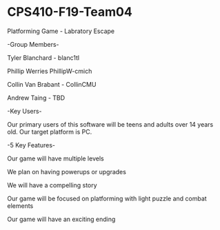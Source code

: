 # CPS410-F19-Team04
Platforming Game - Labratory Escape

-Group Members-

Tyler Blanchard - blanc1tl

Phillip Werries PhillipW-cmich

Collin Van Brabant - CollinCMU

Andrew Taing - TBD


-Key Users-

Our primary users of this software will be teens and adults over 14 years old. Our target platform is PC.


-5 Key Features-

Our game will have multiple levels

We plan on having powerups or upgrades

We will have a compelling story

Our game will be focused on platforming with light puzzle and combat elements

Our game will have an exciting ending
